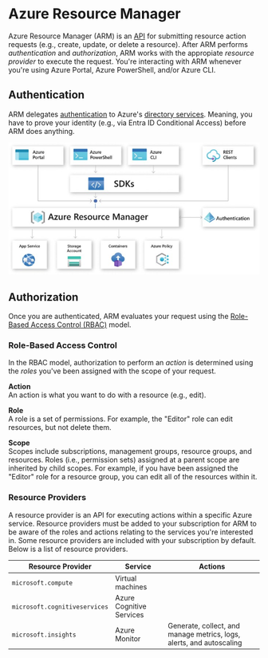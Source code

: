 # Azure Resource Manager
Azure Resource Manager (ARM) is an [API]() for submitting resource action requests (e.g., create, update, or delete a resource). After ARM performs *authentication* and *authorization*, ARM works with the appropiate *resource provider* to execute the request. You're interacting with ARM whenever you're using Azure Portal, Azure PowerShell, and/or Azure CLI. 

## Authentication  
ARM delegates [authentication](/security/concepts/access-control/README.md) to Azure's [directory services](/azure/services/security/directory-services/README.md). Meaning, you have to prove your identity (e.g., via Entra ID Conditional Access) before ARM does anything. 

![resource-manager.jpg](/azure/architecture/management-infrastructure/resource-manager/resource-manager.jpg)

## Authorization
Once you are authenticated, ARM evaluates your request using the [Role-Based Access Control (RBAC)](/security/concepts/access-control/README.md#role-based-access-control) model. 

### Role-Based Access Control
In the RBAC model, authorization to perform an *action* is determined using the *roles* you've been assigned with the scope of your request. 

**Action**  
An action is what you want to do with a resource (e.g., edit). 

**Role**  
A role is a set of permissions. For example, the "Editor" role can edit resources, but not delete them. 

**Scope**  
Scopes include subscriptions, management groups, resource groups, and resources. Roles (i.e., permission sets) assigned at a parent scope are inherited by child scopes. For example, if you have been assigned the "Editor" role for a resource group, you can edit all of the resources within it. 

### Resource Providers
A resource provider is an API for executing actions within a specific Azure service. Resource providers must be added to your subscription for ARM to be aware of the roles and actions relating to the services you're interested in. Some resource providers are included with your subscription by default. Below is a list of resource providers.  

| Resource Provider             | Service                  | Actions                                                              |
| ----------------------------- | ------------------------ | -------------------------------------------------------------------- | 
| `microsoft.compute`           | Virtual machines         |                                                                      |
| `microsoft.cognitiveservices` | Azure Cognitive Services |                                                                      |
| `microsoft.insights`          | Azure Monitor            | Generate, collect, and manage metrics, logs, alerts, and autoscaling |
